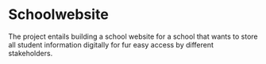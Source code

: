 # Schoolwebsite
The project entails building a school website for a school that wants to store all student information digitally for fur easy access by different stakeholders.
